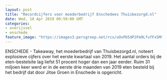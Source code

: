 ```yaml
---
layout: post
title: "Recordcijfers voor moederbedrijf Enschedees Thuisbezorgd.nl"
date: Wed, 10 Apr 2019 09:59:00 GMT
categories: 
- overijssel 
- enschede 
feature_image: "https://images3.persgroep.net/rcs/uOvPb5dP2Fm9LfufFx5M93FkXQ0/diocontent/139294764/_fitwidth/400/?appId=21791a8992982cd8da851550a453bd7f&quality=0.7"
---
```


ENSCHEDE - Takeaway, het moederbedrijf van Thuisbezorgd.nl, noteert explosieve cijfers over het eerste kwartaal van 2019. Het aantal orders bij de eten-bestelsite lag liefst 51 procent hoger dan een jaar eerder. Ruim 31 miljoen keer werd er in de eerste drie maanden van 2019 eten besteld bij het bedrijf dat door Jitse Groen in Enschede is opgericht.
